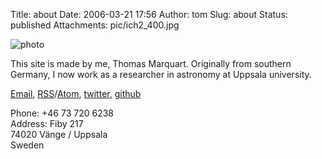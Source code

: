 Title: about
Date: 2006-03-21 17:56
Author: tom
Slug: about
Status: published
Attachments: pic/ich2_400.jpg


![photo](/pic/ich_150.jpg)

This site is made by me, Thomas Marquart. Originally from southern Germany,
I now work as a researcher in astronomy at Uppsala university.

[Email](mailto:tom@tmy.se), 
[RSS](/feed)/[Atom](/atom), 
[twitter](https://twitter.com/ivh), 
[github](https://github.com/ivh)


Phone: +46 73 720 6238  
Address: Fiby 217  
74020 Vänge / Uppsala  
Sweden
